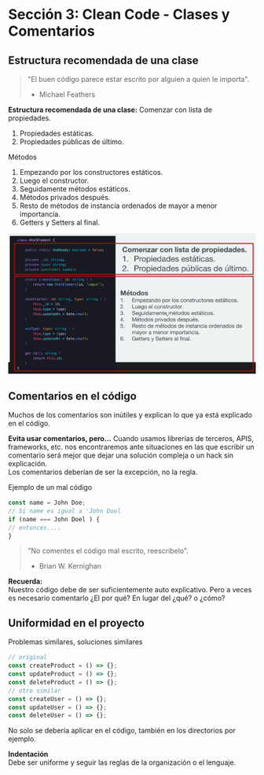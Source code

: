 # Sección 3: Clean Code - Clases y Comentarios

## Estructura recomendada de una clase

> "El buen código parece estar escrito por alguien a quien le importa".
>
> -   Michael Feathers

**Estructura recomendada de una clase:**
Comenzar con lista de propiedades.

1. Propiedades estáticas.
2. Propiedades públicas de último.

Métodos

1. Empezando por los constructores estáticos.
2. Luego el constructor.
3. Seguidamente métodos estáticos.
4. Métodos privados después.
5. Resto de métodos de instancia ordenados de mayor a menor importancia.
6. Getters y Setters al final.

![alt text](./assets/image.png)

## Comentarios en el código

Muchos de los comentarios son inútiles y explican lo que ya está explicado en el código.

**Evita usar comentarios, pero...**
Cuando usamos librerías de terceros, APIS, frameworks, etc. nos encontraremos ante situaciones en las que escribir un comentario será mejor que dejar una solución compleja o un hack sin explicación.  
Los comentarios deberían de ser la excepción, no la regla.

Ejemplo de un mal código

```ts
const name = John Doe;
// Si name es igual a 'John Doel
if (name === John Doel ) {
// entonces....
}
```

> "No comentes el código mal escrito, reescríbelo".
>
> -   Brian W. Kernighan

**Recuerda:**  
Nuestro código debe de ser suficientemente auto explicativo.
Pero a veces es necesario comentarlo
¿El por qué? En lugar del ¿qué? o ¿cómo?

## Uniformidad en el proyecto

Problemas similares, soluciones similares

```ts
// original
const createProduct = () => {};
const updateProduct = () => {};
const deleteProduct = () => {};
// otro similar
const createUser = () => {};
const updateUser = () => {};
const deleteUser = () => {};
```

No solo se debería aplicar en el código, también en los directorios por ejemplo.

**Indentación**  
Debe ser uniforme y seguir las reglas de la organización o el lenguaje.
